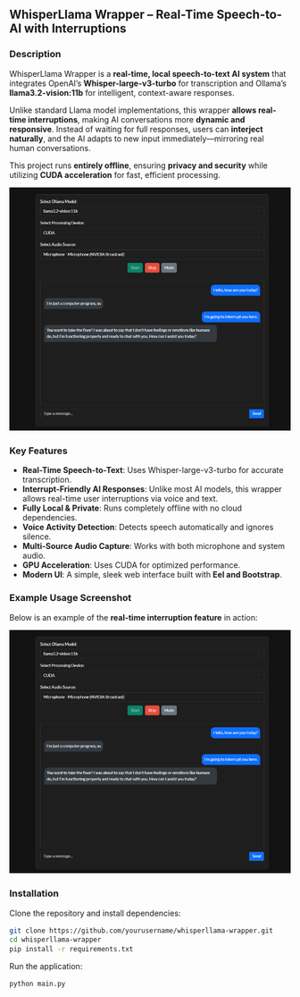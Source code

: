 ## **WhisperLlama Wrapper – Real-Time Speech-to-AI with Interruptions**  

### **Description**  
WhisperLlama Wrapper is a **real-time, local speech-to-text AI system** that integrates OpenAI’s **Whisper-large-v3-turbo** for transcription and Ollama’s **llama3.2-vision:11b** for intelligent, context-aware responses.  

Unlike standard Llama model implementations, this wrapper **allows real-time interruptions**, making AI conversations more **dynamic and responsive**. Instead of waiting for full responses, users can **interject naturally**, and the AI adapts to new input immediately—mirroring real human conversations.  

This project runs **entirely offline**, ensuring **privacy and security** while utilizing **CUDA acceleration** for fast, efficient processing.  

![WhisperLlama Wrapper in Action](./example_wrapper.png)

### **Key Features**  
- **Real-Time Speech-to-Text**: Uses Whisper-large-v3-turbo for accurate transcription.  
- **Interrupt-Friendly AI Responses**: Unlike most AI models, this wrapper allows real-time user interruptions via voice and text.
- **Fully Local & Private**: Runs completely offline with no cloud dependencies.  
- **Voice Activity Detection**: Detects speech automatically and ignores silence.  
- **Multi-Source Audio Capture**: Works with both microphone and system audio.  
- **GPU Acceleration**: Uses CUDA for optimized performance.  
- **Modern UI**: A simple, sleek web interface built with **Eel and Bootstrap**.  

### **Example Usage Screenshot**  
Below is an example of the **real-time interruption feature** in action:  

![WhisperLlama Wrapper in Action](./example_wrapper.png)  

### **Installation**  
Clone the repository and install dependencies:  
```bash
git clone https://github.com/yourusername/whisperllama-wrapper.git  
cd whisperllama-wrapper  
pip install -r requirements.txt  
```

Run the application:  
```bash
python main.py  
```
